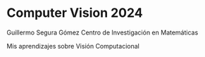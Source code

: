 # Computer Vision 2024
Guillermo Segura Gómez
Centro de Investigación en Matemáticas 

Mis aprendizajes sobre Visión Computacional